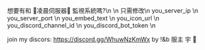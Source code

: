 想要有和
🌟凌晨伺服器🌟 監視系統嗎?\n
\n
只需修改\n
you_server_ip \n
you_server_port \n
you_embed_text \n
you_icon_url \n 
you_discord_channel_id \n
you_discord_bot_token \n

join my discors: https://discord.gg/WhuwNzKmWx
by !&b 服主 宇 🌟
